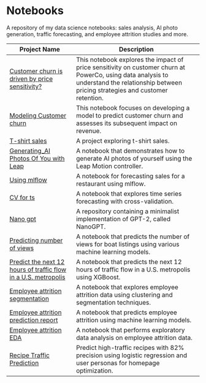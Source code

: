 # Notebooks

A repository of my data science notebooks: sales analysis, AI photo generation, traffic forecasting, and employee attrition studies and more.

| Project Name | Description |
| --- | --- |
|[Customer churn is driven by price sensitivity?](https://github.com/ericyaang/bcg-churn/blob/main/notebooks/0_Exploration%20with%20Price%20Sentitivity.ipynb) | This notebook explores the impact of price sensitivity on customer churn at PowerCo, using data analysis to understand the relationship between pricing strategies and customer retention. |
|[Modeling Customer churn](https://github.com/ericyaang/bcg-churn/blob/main/notebooks/4_Submission.ipynb) | This notebook focuses on developing a model to predict customer churn and assesses its subsequent impact on revenue.|
| [T-shirt sales](https://github.com/ericyaang/bibix)  | A project exploring t-shirt sales.|
| [Generating_AI Photos Of You with Leap](https://github.com/ericyaang/notebooks/blob/main/Generating_AI_Photos_Of_You.ipynb) | A notebook that demonstrates how to generate AI photos of yourself using the Leap Motion controller. |
| [Using mlflow](https://github.com/ericyaang/forecasting-sales-for-a-restaurant/blob/main/notebooks/mlflow.ipynb) | A notebook for forecasting sales for a restaurant using mlflow. |
| [CV for ts](https://github.com/ericyaang/forecasting-sales-for-a-restaurant/blob/main/notebooks/train_cv.ipynb) | A notebook that explores time series forecasting with cross-validation. |
| [Nano gpt](https://github.com/ericyaang/nanoGPT) | A repository containing a minimalist implementation of GPT-2, called NanoGPT. |
| [Predicting number of views](https://github.com/ericyaang/mykagglenbs/blob/main/boat-listings.ipynb) | A notebook that predicts the number of views for boat listings using various machine learning models. |
| [Predict the next 12 hours of traffic flow in a U.S. metropolis](https://github.com/ericyaang/mykagglenbs/blob/main/xgboost-baseline.ipynb) | A notebook that predicts the next 12 hours of traffic flow in a U.S. metropolis using XGBoost. |
| [Employee attrition segmentation](https://github.com/ericyaang/employee-attrition/blob/main/segment_employee.ipynb) | A notebook that explores employee attrition data using clustering and segmentation techniques. |
| [Employee attrition prediction report](https://github.com/ericyaang/employee-attrition/blob/main/employe_attrition.ipynb) | A notebook that predicts employee attrition using machine learning models. |
| [Employee attrition EDA](https://github.com/ericyaang/employee-attrition/blob/main/EDA.ipynb) | A notebook that performs exploratory data analysis on employee attrition data. | 
|[Recipe Traffic Prediction](https://github.com/ericyaang/recipe-site-traffic) | Predict high-traffic recipes with 82% precision using logistic regression and user personas for homepage optimization. |
